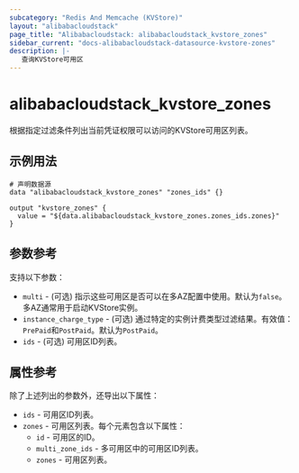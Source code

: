 ```yaml
---
subcategory: "Redis And Memcache (KVStore)"
layout: "alibabacloudstack"
page_title: "Alibabacloudstack: alibabacloudstack_kvstore_zones"
sidebar_current: "docs-alibabacloudstack-datasource-kvstore-zones"
description: |-
   查询KVStore可用区
---
```


# alibabacloudstack_kvstore_zones

根据指定过滤条件列出当前凭证权限可以访问的KVStore可用区列表。


## 示例用法

```
# 声明数据源
data "alibabacloudstack_kvstore_zones" "zones_ids" {}

output "kvstore_zones" {
  value = "${data.alibabacloudstack_kvstore_zones.zones_ids.zones}"
}
```

## 参数参考

支持以下参数：

* `multi` - (可选) 指示这些可用区是否可以在多AZ配置中使用。默认为`false`。多AZ通常用于启动KVStore实例。
* `instance_charge_type` - (可选) 通过特定的实例计费类型过滤结果。有效值：`PrePaid`和`PostPaid`。默认为`PostPaid`。
* `ids` - (可选) 可用区ID列表。

## 属性参考

除了上述列出的参数外，还导出以下属性：

* `ids` - 可用区ID列表。
* `zones` - 可用区列表。每个元素包含以下属性：
  * `id` - 可用区的ID。
  * `multi_zone_ids` - 多可用区中的可用区ID列表。
  * `zones` - 可用区列表。